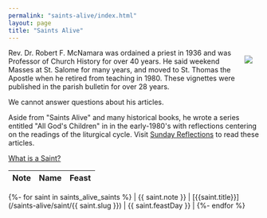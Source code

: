 ```yaml
---
permalink: "saints-alive/index.html"
layout: page
title: "Saints Alive"
---
```


<img src="/assets/images/FrMcNamara.png" style="float: right; margin: 1em">

Rev. Dr. Robert F. McNamara was ordained a priest in 1936 and was Professor of Church History for over 40 years. He said weekend Masses at St. Salome for many years, and moved to St. Thomas the Apostle when he retired from teaching in 1980. These vignettes were published in the parish bulletin for over 28 years.

We cannot answer questions about his articles.

Aside from "Saints Alive" and many historical books, he wrote a series entitled "All God's Children" in in the early-1980's with reflections centering on the readings of the liturgical cycle. Visit [Sunday Reflections](/sunday-reflections/) to read these articles.

[What is a Saint?](/saints-alive/what-is-a-saint/)


| Note | Name | Feast |
| --- | --- | --- |
{%- for saint in saints_alive_saints %}
| {{ saint.note }} | [{{saint.title}}](/saints-alive/saint/{{ saint.slug }}) | {{ saint.feastDay }} |
{%- endfor %}
